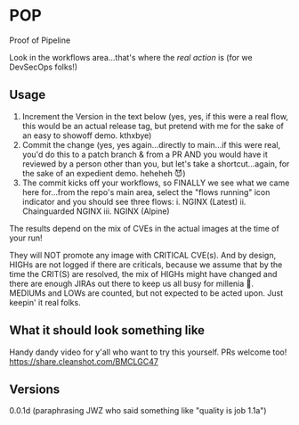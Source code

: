 # POP
Proof of Pipeline

Look in the workflows area...that's where the *real action* is (for we DevSecOps folks!)

## Usage
1. Increment the Version in the text below (yes, yes, if this were a real flow, this would be an actual release tag, but pretend with me for the sake of an easy to showoff demo. kthxbye)
2. Commit the change (yes, yes again...directly to main...if this were real, you'd do this to a patch branch & from a PR AND you would have it reviewed by a person other than you, but let's take a shortcut...again, for the sake of an expedient demo. heheheh 😈)
3. The commit kicks off your workflows, so FINALLY we see what we came here for...from the repo's main area, select the "flows running" icon indicator and you should see three flows:
   i. NGINX (Latest)
   ii. Chainguarded NGINX
   iii. NGINX (Alpine)

The results depend on the mix of CVEs in the actual images at the time of your run!

They will NOT promote any image with CRITICAL CVE(s). And by design, HIGHs are not logged if there are criticals, because we assume that by the time the CRIT(S) are resolved, the mix of HIGHs might have changed and there are enough JIRAs out there to keep us all busy for millenia 😬. MEDIUMs and LOWs are counted, but not expected to be acted upon. Just keepin' it real folks.

## What it should look something like
Handy dandy video for y'all who want to try this yourself. PRs welcome too!
https://share.cleanshot.com/BMCLGC47

## Versions
0.0.1d (paraphrasing JWZ who said something like "quality is job 1.1a")
